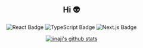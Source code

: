 <div align=center>
<h2>Hi 👽</h2> 

![React Badge](https://img.shields.io/badge/REACT-61DAFB?style=for-the-badge&logo=react&logoColor=white)
![TypeScript Badge](https://img.shields.io/badge/TYPESCRIPT-3178C6?style=for-the-badge&logo=typescript&logoColor=white)
![Next.js Badge](https://img.shields.io/badge/NEXT.JS-000000?style=for-the-badge&logo=next.js&logoColor=white)

 [![jinaji's github stats](https://github-readme-stats.vercel.app/api?username=jinaji)](https://github.com/anuraghazra/github-readme-stats)
  
</div>
